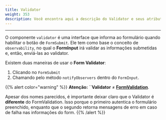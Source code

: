 ```yaml
---
title: Validator
weight: 353
description: Você encontra aqui a descrição do Validator e seus atributos.
---
```


---

O componente `validator` é uma interface que informa ao formulário quando habilitar o botão de `FormSubmit`. Ele tem como base o conceito de `observability`, no qual o **FormInput**  irá validar as informações submetidas e, então, enviá-las ao validator.  

Existem duas maneiras de usar o **Form Validator**:

1. Clicando no `FormSubmit`
2. Chamando pelo método `notifyObservers` dentro do `FormInput`.

{{% alert color="warning" %}}
**Atenção:** ``**Validator** ≠ [**FormValidation**](/pt/api/ações/formvalidation). 

Apesar dos nomes parecidos, é importante deixar claro que o Validator é **diferente** do FormValidation. Isso porque o primeiro autentica o formulário preenchido, enquanto que o segundo retorna mensagens de erro em caso de falha nas informações do form. 
{{% /alert %}}
